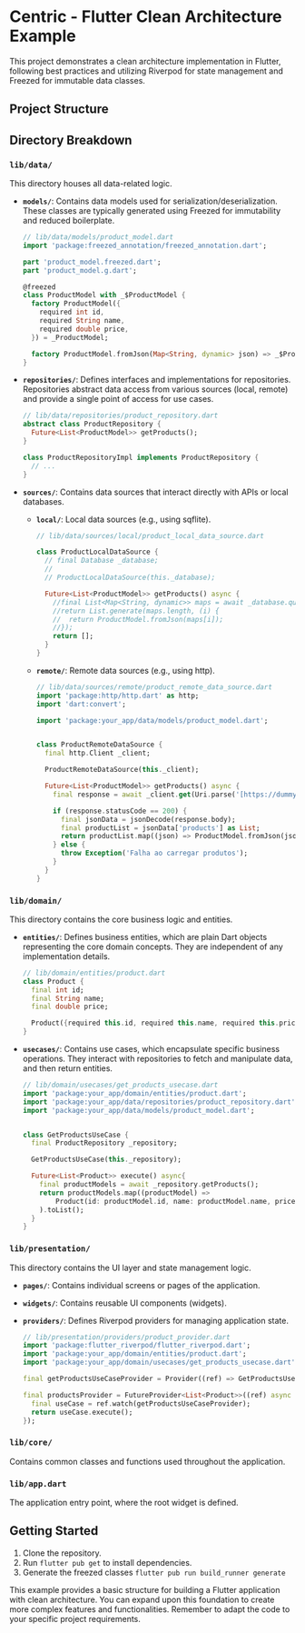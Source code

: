 # Centric - Flutter Clean Architecture Example

This project demonstrates a clean architecture implementation in Flutter, following best practices and utilizing Riverpod for state management and Freezed for immutable data classes.

## Project Structure

## Directory Breakdown

### `lib/data/`

This directory houses all data-related logic.

*   **`models/`**: Contains data models used for serialization/deserialization. These classes are typically generated using Freezed for immutability and reduced boilerplate.

    ```dart
    // lib/data/models/product_model.dart
    import 'package:freezed_annotation/freezed_annotation.dart';

    part 'product_model.freezed.dart';
    part 'product_model.g.dart';

    @freezed
    class ProductModel with _$ProductModel {
      factory ProductModel({
        required int id,
        required String name,
        required double price,
      }) = _ProductModel;

      factory ProductModel.fromJson(Map<String, dynamic> json) => _$ProductModelFromJson(json);
    }
    ```

*   **`repositories/`**: Defines interfaces and implementations for repositories. Repositories abstract data access from various sources (local, remote) and provide a single point of access for use cases.

    ```dart
    // lib/data/repositories/product_repository.dart
    abstract class ProductRepository {
      Future<List<ProductModel>> getProducts();
    }

    class ProductRepositoryImpl implements ProductRepository {
      // ...
    }
    ```

*   **`sources/`**: Contains data sources that interact directly with APIs or local databases.

    *   **`local/`**: Local data sources (e.g., using sqflite).
        ```dart
        // lib/data/sources/local/product_local_data_source.dart

        class ProductLocalDataSource {
          // final Database _database;
          //
          // ProductLocalDataSource(this._database);

          Future<List<ProductModel>> getProducts() async {
            //final List<Map<String, dynamic>> maps = await _database.query('products');
            //return List.generate(maps.length, (i) {
            //  return ProductModel.fromJson(maps[i]);
            //});
            return [];
          }
        }
        ```
    *   **`remote/`**: Remote data sources (e.g., using http).
        ```dart
        // lib/data/sources/remote/product_remote_data_source.dart
        import 'package:http/http.dart' as http;
        import 'dart:convert';

        import 'package:your_app/data/models/product_model.dart';


        class ProductRemoteDataSource {
          final http.Client _client;

          ProductRemoteDataSource(this._client);

          Future<List<ProductModel>> getProducts() async {
            final response = await _client.get(Uri.parse('[https://dummyjson.com/products](https://dummyjson.com/products)'));

            if (response.statusCode == 200) {
              final jsonData = jsonDecode(response.body);
              final productList = jsonData['products'] as List;
              return productList.map((json) => ProductModel.fromJson(json)).toList();
            } else {
              throw Exception('Falha ao carregar produtos');
            }
          }
        }
        ```

### `lib/domain/`

This directory contains the core business logic and entities.

*   **`entities/`**: Defines business entities, which are plain Dart objects representing the core domain concepts. They are independent of any implementation details.

    ```dart
    // lib/domain/entities/product.dart
    class Product {
      final int id;
      final String name;
      final double price;

      Product({required this.id, required this.name, required this.price});
    }
    ```

*   **`usecases/`**: Contains use cases, which encapsulate specific business operations. They interact with repositories to fetch and manipulate data, and then return entities.

    ```dart
    // lib/domain/usecases/get_products_usecase.dart
    import 'package:your_app/domain/entities/product.dart';
    import 'package:your_app/data/repositories/product_repository.dart';
    import 'package:your_app/data/models/product_model.dart';


    class GetProductsUseCase {
      final ProductRepository _repository;

      GetProductsUseCase(this._repository);

      Future<List<Product>> execute() async{
        final productModels = await _repository.getProducts();
        return productModels.map((productModel) =>
            Product(id: productModel.id, name: productModel.name, price: productModel.price)
        ).toList();
      }
    }
    ```

### `lib/presentation/`

This directory contains the UI layer and state management logic.

*   **`pages/`**: Contains individual screens or pages of the application.

*   **`widgets/`**: Contains reusable UI components (widgets).

*   **`providers/`**: Defines Riverpod providers for managing application state.

    ```dart
    // lib/presentation/providers/product_provider.dart
    import 'package:flutter_riverpod/flutter_riverpod.dart';
    import 'package:your_app/domain/entities/product.dart';
    import 'package:your_app/domain/usecases/get_products_usecase.dart';

    final getProductsUseCaseProvider = Provider((ref) => GetProductsUseCase(ref.watch(productRepositoryProvider)));

    final productsProvider = FutureProvider<List<Product>>((ref) async {
      final useCase = ref.watch(getProductsUseCaseProvider);
      return useCase.execute();
    });
    ```

### `lib/core/`

Contains common classes and functions used throughout the application.

### `lib/app.dart`

The application entry point, where the root widget is defined.

## Getting Started

1.  Clone the repository.
2.  Run `flutter pub get` to install dependencies.
3.  Generate the freezed classes `flutter pub run build_runner generate`

This example provides a basic structure for building a Flutter application with clean architecture. You can expand upon this foundation to create more complex features and functionalities. Remember to adapt the code to your specific project requirements.
